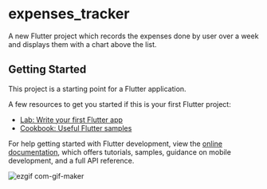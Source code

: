 # expenses_tracker

A new Flutter project which records the expenses done by user over a week and displays them with a chart above the list.

## Getting Started

This project is a starting point for a Flutter application.

A few resources to get you started if this is your first Flutter project:

- [Lab: Write your first Flutter app](https://docs.flutter.dev/get-started/codelab)
- [Cookbook: Useful Flutter samples](https://docs.flutter.dev/cookbook)

For help getting started with Flutter development, view the
[online documentation](https://docs.flutter.dev/), which offers tutorials,
samples, guidance on mobile development, and a full API reference.


![ezgif com-gif-maker](https://user-images.githubusercontent.com/21109775/171256486-8c9f406a-1888-441d-a1ce-d014825f061f.gif)
